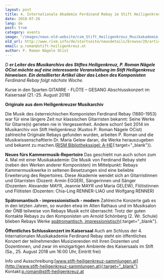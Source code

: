 ```yaml
---
layout: post
title: 4. Internationale Akademie Ferdinand Rebay im Stift Heiligenkreuz im Wienerwald/ NÖ / Österreich
date: 2018-07-26
lang: de
post: true
category: events
image: "/images/news-old-website/csm_Stift_Heiligenkreuz_Musikakademie_hl__17_18_Rebay_Ak_4_Plakat_601a46fe6b.jpg"
old_url: http://www.rism.info/de/startseite/newsdetails/browse/20/article/64/4th-international-ferdinand-rebay-academy-at-heiligenkreuz-abbey-austria.html
email: p.roman@stift-heiligenkreuz.at
author: P. Roman Nägele OCist
---
```


_D __er Leiter des Musikarchivs des Stiftes Heiligenkreuz, P. Roman Nägele OCist möchte auf eine interessante Veranstaltung im Stift Heiligenkreuz hinweisen. Ein detaillierter Artikel über das Leben des Komponisten__ Ferdinand Rebay folgt nächste Woche._

Kurse in den Sparten GITARRE - FLÖTE – GESANG
Abschlusskonzert im Kaisersaal (21.-25. August 2018)

**Originale aus dem Heiligenkreuzer Musikarchiv**

Die Musik des österreichischen Komponisten Ferdinand Rebay (1880-1953) war für eine längere Zeit nur klassischen Gitarristen bekannt: Seine Werke für Gitarre(n) gerieten nie in Vergessenheit. Andere schon! Seit 2014 im Musikarchiv von Stift Heiligenkreuz (Kustos P. Roman Nägele OCist) zahlreiche Originale Rebays gefunden wurden, arbeiten P. Roman und die Musikwissenschaftlerin Dr. Maria Gelew daran, die Werke herauszugeben und bekannt zu machen.([RISM Bibliothekssigel: A-HE](https://opac.rism.info/search?View=rism&siglum=A-HE&Language=de){:target="_blank"}).

**Neues fürs Kammermusik-Repertoire**
Das geschieht nun auch schon zum 4. Mal mit einer Musikakademie: Die Musik von Ferdinand Rebay steht (neben den Werken anderer Komponisten) im Mittelpunkt: Rebays Kammermusikwerke in seltenen Besetzungen sind eine beliebte Erweiterung des Repertoires. Diese Akademie wendet sich an Gitarristinnen und Gitarristen (Dozent: Armin EGGER), Sängerinnen und Sänger (Dozenten: Alexander MAYR, Jeannie MAYR und Maria GELEW), Flötistinnen und Flötisten (Dozenten: Chia-Ling RENNER-LIAO und Wolfgang RENNER)

**Spätromantisch - impressionistisch - modern**
Zahlreiche Konzerte gab es in den letzten Jahren, so wurden etwa im Alten Rathaus und im Musiksalon der ÖNB teilweise von Rebays Musik echt überrascht: Trotz der guten Kontakte Rebays zu den Komponisten um Arnold Schönberg (2. Wr. Schule) blieben Rebays Werke [spätromantisch, impressionistisch](http://www.stift-heiligenkreuz-sammlungen.at/musikarchiv/ferdinand-rebay/hoerbeispiele/){:target="_blank"}.

**Öffentliches Schlusskonzert im Kaisersaal**
Auch am Schluss der 4. Internationalen Musikakademie Ferdinand Rebay steht ein öffentliches Konzert der teilnehmenden Musizierenden mit ihren Dozenten und Dozentinnen, und zwar im einzigartigen Ambiente des Kaisersaals im Stift (Sa., 25. August 2018 um 16:00 Uhr, Eintritt frei)

Info und Ausschreibung:[www.stift-heiligenkreuz-sammlungen.at](http://www.stift-heiligenkreuz-sammlungen.at){:target="_blank"}
Kontakt:[p.roman@stift-heiligenkreuz.at](mailto:p.roman@stift-heiligenkreuz.at)
